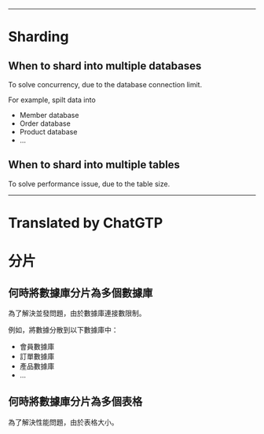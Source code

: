 <!--HugoNoteFlag-->

---

# Sharding

## When to shard into multiple databases

To solve concurrency, due to the database connection limit.

For example, spilt data into

* Member database
* Order database
* Product database
* ...


## When to shard into multiple tables

To solve performance issue, due to the table size.

---

<!--HugoNoteZhFlag-->

# Translated by ChatGTP

# 分片

## 何時將數據庫分片為多個數據庫

為了解決並發問題，由於數據庫連接數限制。

例如，將數據分散到以下數據庫中：

* 會員數據庫
* 訂單數據庫
* 產品數據庫
* ...


## 何時將數據庫分片為多個表格

為了解決性能問題，由於表格大小。